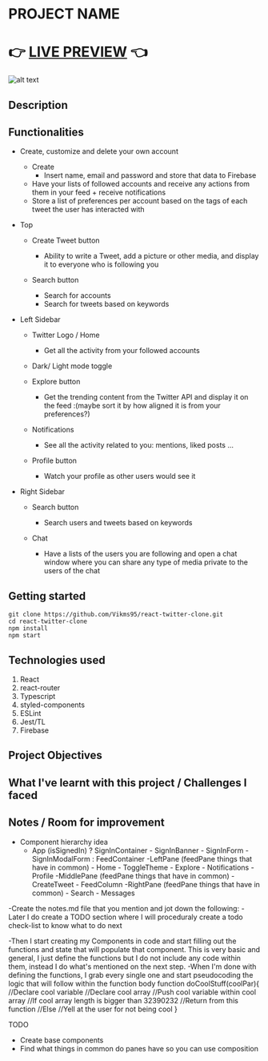 # PROJECT NAME

# 👉 [LIVE PREVIEW](vikms95.github.io/react-wheres-waldo/) 👈

![alt text](src/assets/Waldo-showcase.gif "screenshot of memory card gameplay")

## Description


## Functionalities

- Create, customize and delete your own account
  - Create
    - Insert name, email and password and store that data to Firebase
  - Have your lists of followed accounts and receive any actions from them in your feed + receive notifications
  - Store a list of preferences per account based on the tags of each tweet the user
    has interacted with

- Top
  - Create Tweet button
    - Ability to write a Tweet, add a picture or other media, and display it to everyone who is following you

  - Search button
    - Search for accounts
    - Search for tweets based on keywords

- Left Sidebar
  - Twitter Logo / Home
    - Get all the activity from your followed accounts

  - Dark/ Light mode toggle

  - Explore button
    - Get the trending content from the Twitter API and display it on the feed
      :(maybe sort it by how aligned it is from your preferences?)

  - Notifications
    - See all the activity related to you: mentions, liked posts ...

  - Profile button
    - Watch your profile as other users would see it

- Right Sidebar
  - Search button
    - Search users and tweets based on keywords

  - Chat
    - Have a lists of the users you are following and open a chat window where you can share any type of media private to the users of the chat


## Getting started

```
git clone https://github.com/Vikms95/react-twitter-clone.git
cd react-twitter-clone
npm install
npm start
```

## Technologies used

1. React
2. react-router
3. Typescript
4. styled-components
5. ESLint
6. Jest/TL
7. Firebase

## Project Objectives

## What I've learnt with this project / Challenges I faced 

## Notes / Room for improvement 

- Component hierarchy idea
  - App
    (isSignedIn)
      ? SignInContainer
        - SignInBanner
        - SignInForm
          - SignInModalForm
      : FeedContainer
        -LeftPane (feedPane things that have in common)
          - Home
          - ToggleTheme
          - Explore
          - Notifications
          - Profile
        -MiddlePane (feedPane things that have in common)
          - CreateTweet
          - FeedColumn
        -RightPane (feedPane things that have in common)
          - Search
          - Messages

-Create the notes.md file that you mention and jot down the following:
     <!-- -App functionalities(this is usually the ones that TOP requirements mention) -->
     <!-- -General idea of the hierarchy of components and which methods/state will every component have -->
     <!-- -How will these Components communicate between each other -->
     -Later I do create a TODO section where I will proceduraly create a todo check-list to know what to do next
<!-- -Then I try to get a general idea of how the UI will look, I use this webpage to create the view.png file that you mentioned: https://excalidraw.com/ -->
<!-- With that you can download your drawing and include it in your project, so you have the project UI structure at all times right there. -->
-Then I start creating my Components in code and start filling out the functions and state that will populate that component. This is very basic and general, I just define the functions but I do not include any code within them, instead I do what's mentioned on the next step.
-When I'm done with defining the functions, I grab every single one and start pseudocoding the logic that will follow within the function body
function doCoolStuff(coolPar){
  //Declare cool variable
  //Declare cool array
  //Push cool variable within cool array
  //If cool array length is bigger than 32390232
     //Return from this function
  //Else
     //Yell at the user for not being cool
}

TODO
- Create base components
- Find what things in common do panes have so you can use composition
